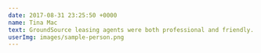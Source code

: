 ```yaml
---
date: 2017-08-31 23:25:50 +0000
name: Tina Mac
text: GroundSource leasing agents were both professional and friendly.
userImg: images/sample-person.png
---
```

